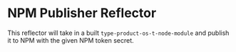 # NPM Publisher Reflector

This reflector will take in a built `type-product-os-t-node-module` and publish it to NPM with the given NPM token secret.
